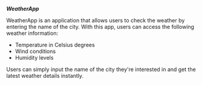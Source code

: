 ***WeatherApp***

WeatherApp is an application that allows users to check the weather by entering the name of the city. 
With this app, users can access the following weather information:

- Temperature in Celsius degrees
- Wind conditions
- Humidity levels
  
Users can simply input the name of the city they're interested in and get the latest weather details instantly.
